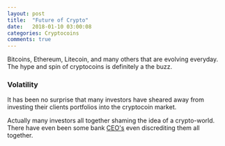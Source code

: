 ```yaml
---
layout: post
title:  "Future of Crypto"
date:   2018-01-10 03:00:08
categories: Cryptocoins
comments: true
---
```

Bitcoins, Ethereum, Litecoin, and many others that are evolving everyday. The hype and spin of cryptocoins is definitely a the buzz. 



### Volatility

It has been no surprise that many investors have sheared away from investing their clients portfolios into the cryptocoin market. 

Actually many investors all together shaming the idea of a crypto-world. There have even been some bank [CEO's][chase] even discrediting them all together. 



[numy]:      http://numy.io
[chase]:  http://fortune.com/2018/01/09/bitcoin-price-chase-jamie-dimon/
